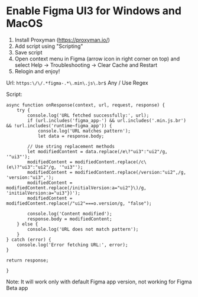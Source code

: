 # Enable Figma UI3 for Windows and MacOS

1. Install Proxyman (https://proxyman.io/)
2. Add script using "Scripting"
3. Save script
4. Open context menu in Figma (arrow icon in right corner on top) and select Help -> Troubleshooting -> Clear Cache and Restart
5. Relogin and enjoy!

Url: `https:\/\/.*figma-.*\.min\.js\.br$`
Any / Use Regex

Script:
```
async function onResponse(context, url, request, response) {
    try {
        console.log('URL fetched successfully:', url);
        if (url.includes('figma_app-') && url.includes('.min.js.br') && !url.includes('runtime~figma_app')) {
            console.log('URL matches pattern');
            let data = response.body;

        // Use string replacement methods
        let modifiedContent = data.replace(/e\?"ui3":"ui2"/g, '"ui3"');
        modifiedContent = modifiedContent.replace(/c\(e\)?"ui3":"ui2"/g, '"ui3"');
        modifiedContent = modifiedContent.replace(/version:"ui2",/g, 'version:"ui3",');
        modifiedContent = modifiedContent.replace(/initialVersion:a="ui2"}\)/g, 'initialVersion:a="ui3"})');
        modifiedContent = modifiedContent.replace(/"ui2"===o.version/g, "false");

        console.log('Content modified');
        response.body = modifiedContent;
    } else {
        console.log('URL does not match pattern');
    }
} catch (error) {
    console.log('Error fetching URL:', error);
}

return response;

}
```

Note: It will work only with default Figma app version, not working for Figma Beta app
